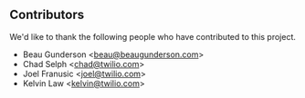 ## Contributors

We'd like to thank the following people who have contributed to this project. 

- Beau Gunderson &lt;beau@beaugunderson.com>
- Chad Selph &lt;chad@twilio.com>
- Joel Franusic &lt;joel@twilio.com>
- Kelvin Law &lt;kelvin@twilio.com>
